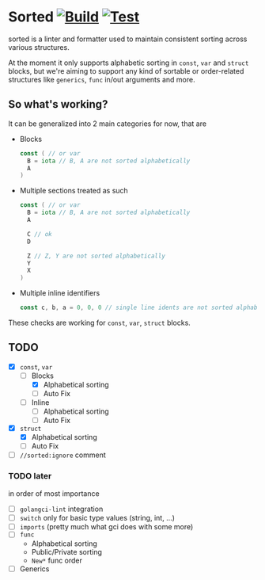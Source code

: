 # Sorted [![Build](https://github.com/ravsii/sorted/actions/workflows/build.yml/badge.svg)](https://github.com/ravsii/sorted/actions/workflows/build.yml) [![Test](https://github.com/ravsii/sorted/actions/workflows/test.yml/badge.svg)](https://github.com/ravsii/sorted/actions/workflows/test.yml)

sorted is a linter and formatter used to maintain consistent sorting across
various structures.

At the moment it only supports alphabetic sorting in `const`, `var` and
`struct` blocks, but we're aiming to support any kind of sortable or
order-related structures like `generics`, `func` in/out arguments and more.

## So what's working?

It can be generalized into 2 main categories for now, that are

- Blocks

  ```go
  const ( // or var
    B = iota // B, A are not sorted alphabetically
    A
  )
  ```

- Multiple sections treated as such

  ```go
  const ( // or var
    B = iota // B, A are not sorted alphabetically
    A

    C // ok
    D

    Z // Z, Y are not sorted alphabetically
    Y
    X
  )
  ```

- Multiple inline identifiers

  ```go
  const c, b, a = 0, 0, 0 // single line idents are not sorted alphabetically
  ```

These checks are working for `const`, `var`, `struct` blocks.

## TODO

- [x] `const`, `var`
  - [ ] Blocks
    - [x] Alphabetical sorting
    - [ ] Auto Fix
  - [ ] Inline
    - [ ] Alphabetical sorting
    - [ ] Auto Fix
- [x] `struct`
  - [x] Alphabetical sorting
  - [ ] Auto Fix
- [ ] `//sorted:ignore` comment

### TODO later

in order of most importance

- [ ] `golangci-lint` integration
- [ ] `switch` only for basic type values (string, int, ...)
- [ ] `imports` (pretty much what gci does with some more)
- [ ] `func`
  - Alphabetical sorting
  - Public/Private sorting
  - `New*` func order
- [ ] Generics
